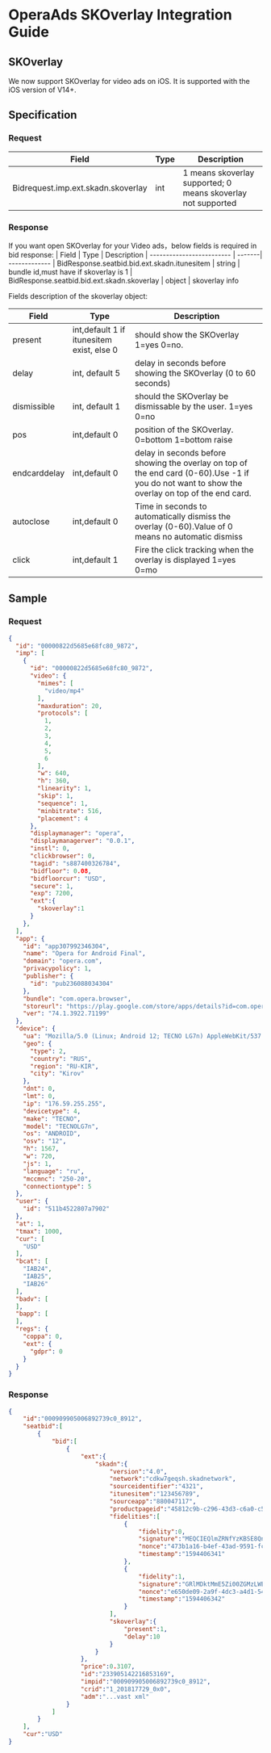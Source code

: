 # OperaAds SKOverlay Integration Guide

## SKOverlay

We now support SKOverlay for video ads on iOS. It is supported with the iOS version of V14+.

## Specification

### Request

| Field             | Type | Description
| ----------------- | -----| -------------
| Bidrequest.imp.ext.skadn.skoverlay  | int  | 1 means skoverlay supported; 0 means skoverlay not supported


### Response
If you want open SKOverlay for your Video ads，below fields is required in bid response:
| Field                     | Type   | Description
| ------------------------- | -------| -------------
| BidResponse.seatbid.bid.ext.skadn.itunesitem  | string | bundle id,must have if skoverlay is 1
| BidResponse.seatbid.bid.ext.skadn.skoverlay  | object | skoverlay info

Fields description of the skoverlay object: 

| Field                     | Type   | Description
| ------------------------- | -------| -------------
| present  | int,default 1 if itunesitem exist, else 0| should show the SKOverlay  1=yes 0=no. 
| delay  | int, default 5 | delay in seconds before showing the SKOverlay (0 to 60 seconds)
| dismissible  | int, default 1 | should the SKOverlay be dismissable by the user. 1=yes 0=no
| pos  | int,default 0 | position of the SKOverlay. 0=bottom 1=bottom raise
| endcarddelay  | int,default 0 | delay in seconds before showing the overlay on top of the end card (0-60).Use -1 if you do not want to show the overlay on top of the end card.
| autoclose  | int,default 0 | Time in seconds to automatically dismiss the overlay (0-60).Value of 0 means no automatic dismiss
| click  | int,default 1 | Fire the click tracking when the overlay is displayed 1=yes 0=mo

## Sample

### Request
```json
{
  "id": "00000822d5685e68fc80_9872",
  "imp": [
    {
      "id": "00000822d5685e68fc80_9872",
      "video": {
        "mimes": [
          "video/mp4"
        ],
        "maxduration": 20,
        "protocols": [
          1,
          2,
          3,
          4,
          5,
          6
        ],
        "w": 640,
        "h": 360,
        "linearity": 1,
        "skip": 1,
        "sequence": 1,
        "minbitrate": 516,
        "placement": 4
      },
      "displaymanager": "opera",
      "displaymanagerver": "0.0.1",
      "instl": 0,
      "clickbrowser": 0,
      "tagid": "s887400326784",
      "bidfloor": 0.08,
      "bidfloorcur": "USD",
      "secure": 1,
      "exp": 7200,
      "ext":{
        "skoverlay":1
      }
    },
  ],
  "app": {
    "id": "app307992346304",
    "name": "Opera for Android Final",
    "domain": "opera.com",
    "privacypolicy": 1,
    "publisher": {
      "id": "pub236088034304"
    },
    "bundle": "com.opera.browser",
    "storeurl": "https://play.google.com/store/apps/details?id=com.opera.browser",
    "ver": "74.1.3922.71199"
  },
  "device": {
    "ua": "Mozilla/5.0 (Linux; Android 12; TECNO LG7n) AppleWebKit/537.36 (KHTML, like Gecko) Chrome/110.0.5481.192 Mobile Safari/537.36 OPR/74.1.3922.71199",
    "geo": {
      "type": 2,
      "country": "RUS",
      "region": "RU-KIR",
      "city": "Kirov"
    },
    "dnt": 0,
    "lmt": 0,
    "ip": "176.59.255.255",
    "devicetype": 4,
    "make": "TECNO",
    "model": "TECNOLG7n",
    "os": "ANDROID",
    "osv": "12",
    "h": 1567,
    "w": 720,
    "js": 1,
    "language": "ru",
    "mccmnc": "250-20",
    "connectiontype": 5
  },
  "user": {
    "id": "511b4522807a7902"
  },
  "at": 1,
  "tmax": 1000,
  "cur": [
    "USD"
  ],
  "bcat": [
    "IAB24",
    "IAB25",
    "IAB26"
  ],
  "badv": [
  ],
  "bapp": [
  ],
  "regs": {
    "coppa": 0,
    "ext": {
      "gdpr": 0
    }
  }
}
```

### Response
```json
{
    "id":"000909905006892739c0_8912",
    "seatbid":[
        {
            "bid":[
                {
                    "ext":{
                        "skadn":{
                            "version":"4.0",
                            "network":"cdkw7geqsh.skadnetwork",
                            "sourceidentifier":"4321",
                            "itunesitem":"123456789",
                            "sourceapp":"880047117",
                            "productpageid":"45812c9b-c296-43d3-c6a0-c5a02f74bf6e",
                            "fidelities":[
                                {
                                    "fidelity":0,
                                    "signature":"MEQCIEQlmZRNfYzKBSE8QnhLTIHZZZWCFgZpRqRxHss65KoFAiAJgJKjdrWdkLUOCCjuEx2RmFS7daRzSVZRVZ8RyMyUXg==",
                                    "nonce":"473b1a16-b4ef-43ad-9591-fcf3aefa82a7",
                                    "timestamp":"1594406341"
                                },
                                {
                                    "fidelity":1,
                                    "signature":"GRlMDktMmE5Zi00ZGMzLWE0ZDEtNTQ0YzQwMmU5MDk1IiwKICAgICAgICAgICAgICAgICAgInRpbWVzdGTk0NDA2MzQyIg==",
                                    "nonce":"e650de09-2a9f-4dc3-a4d1-544c402e9095",
                                    "timestamp":"1594406342"
                                }
                            ],
                            "skoverlay":{
                                "present":1,
                                "delay":10
                            }
                        }
                    },
                    "price":0.3107,
                    "id":"233905142216853169",
                    "impid":"000909905006892739c0_8912",
                    "crid":"1_201817729_0x0",
                    "adm":"...vast xml"
                }
            ]
        }
    ],
    "cur":"USD"
}

```
